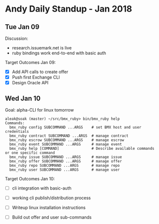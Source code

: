 # Andy Daily Standup - Jan 2018

Tue Jan 09
----------------------------------------------

Discussion:
- research.issuemark.net is live
- ruby bindings work end-to-end with basic auth

Target Outcomes Jan 09:
- [x] Add API calls to create offer
- [x] Push first Exchange CLI
- [x] Design Oracle API

Wed Jan 10
----------------------------------------------

Goal: alpha-CLI for linux tomorrow

    aleak@soak (master) ~/src/bmx_ruby> bin/bmx_ruby help
    Commands:
      bmx_ruby config SUBCOMMAND ...ARGS    # set BMX host and user credentials
      bmx_ruby contract SUBCOMMAND ...ARGS  # manage contract
      bmx_ruby escrow SUBCOMMAND ...ARGS    # manage escrow
      bmx_ruby event SUBCOMMAND ...ARGS     # manage event
      bmx_ruby help [COMMAND]               # Describe available commands or one specific command
      bmx_ruby issue SUBCOMMAND ...ARGS     # manage issue
      bmx_ruby offer SUBCOMMAND ...ARGS     # manage offer
      bmx_ruby repo SUBCOMMAND ...ARGS      # manage repo
      bmx_ruby user SUBCOMMAND ...ARGS      # manage user

Target Outcomes Jan 10:
- [ ] cli integration with basic-auth
- [ ] working cli publish/distribution process
- [ ] Writeup linux installation instructions
- [ ] Build out offer and user sub-commands

